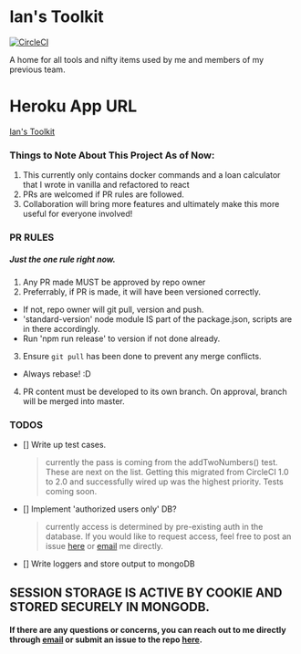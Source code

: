 # Ian's Toolkit

[![CircleCI](https://circleci.com/gh/eponymz/prerelease-toolkit/tree/master.svg?style=svg)](https://circleci.com/gh/eponymz/prerelease-toolkit/tree/master)

A home for all tools and nifty items used by me and members of my previous team.

# Heroku App URL

[Ian's Toolkit](https://slick-triage.herokuapp.com/)

### Things to Note About This Project As of Now:

1.  This currently only contains docker commands and a loan calculator that I wrote in vanilla and refactored to react
2.  PRs are welcomed if PR rules are followed.
3.  Collaboration will bring more features and ultimately make this more useful for everyone involved!

### PR RULES

##### Just the one rule right now.

1. Any PR made MUST be approved by repo owner
2. Preferrably, if PR is made, it will have been versioned correctly.

- If not, repo owner will git pull, version and push.
- 'standard-version' node module IS part of the package.json, scripts are in there accordingly.
- Run 'npm run release' to version if not done already.

3. Ensure `git pull` has been done to prevent any merge conflicts.

- Always rebase! :D

4. PR content must be developed to its own branch. On approval, branch will be merged into master.

### TODOS

- [] Write up test cases.
  > currently the pass is coming from the addTwoNumbers() test. These are next on the list. Getting this migrated from CircleCI 1.0 to 2.0 and successfully wired up was the highest priority. Tests coming soon.
- [] Implement 'authorized users only' DB?
  > currently access is determined by pre-existing auth in the database. If you would like to request access, feel free to post an issue [here](https://github.com/eponymz/prerelease-toolkit/issues/new) or [email](mailto:sabeyfox@gmail.com) me directly.
- [] Write loggers and store output to mongoDB

## SESSION STORAGE IS ACTIVE BY COOKIE AND STORED SECURELY IN MONGODB.

#### If there are any questions or concerns, you can reach out to me directly through [email](mailto:isabey.dev@gmail.com) or submit an issue to the repo [here](https://github.com/eponymz/prerelease-toolkit/issues/new).
